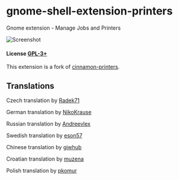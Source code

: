 # gnome-shell-extension-printers
Gnome extension - Manage Jobs and Printers

![Screenshot](https://raw.githubusercontent.com/linux-man/gnome-shell-extension-printers/master/screenshot.png)

#### License [GPL-3+](LICENSE)

This extension is a fork of [cinnamon-printers](https://github.com/linux-man/cinnamon-printers).

## Translations

Czech translation by [Radek71](https://github.com/Radek71)

German translation by [NikoKrause](https://github.com/NikoKrause)

Russian translation by [Andreevlex](https://github.com/Andreevlex)

Swedish translation by [eson57](https://github.com/eson57)

Chinese translation by [giwhub](https://github.com/giwhub)

Croatian translation by [muzena](https://github.com/muzena)

Polish translation by [pkomur](https://github.com/pkomur)
